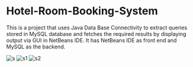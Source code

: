 # Hotel-Room-Booking-System
This is a project that uses Java Data Base Connectivity to extract queries stored in MySQL database and fetches the required results by displaying output via GUI in NetBeans IDE. It has NetBeans IDE as front end and MySQL as the backend.


![s](https://user-images.githubusercontent.com/67438489/96278363-062cc900-0ff3-11eb-8f9e-1a8613c870c0.PNG)
![s1](https://user-images.githubusercontent.com/67438489/96276411-9289bc80-0ff0-11eb-8dec-e89c935da82e.PNG)
![s2](https://user-images.githubusercontent.com/67438489/96276602-da104880-0ff0-11eb-987b-b4739dae3d46.PNG)
